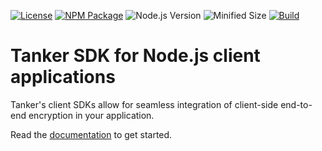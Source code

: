 [actions-badge]: https://github.com/TankerHQ/sdk-js/actions/workflows/tests.yml/badge.svg
[actions-link]: https://github.com/TankerHQ/sdk-js/actions/workflows/tests.yml

[license-badge]: https://img.shields.io/badge/License-Apache%202.0-blue.svg
[license-link]: https://opensource.org/licenses/Apache-2.0

[nodejs_bundlephobia-badge]: https://img.shields.io/bundlephobia/minzip/@tanker/client-node.svg

[nodejs_npm-badge]: https://img.shields.io/npm/v/@tanker/client-node.svg
[nodejs_npm-link]: https://npmjs.com/package/@tanker/client-node

[nodejs_version-badge]: https://img.shields.io/node/v/@tanker/client-node.svg

[![License][license-badge]][license-link]
[![NPM Package][nodejs_npm-badge]][nodejs_npm-link]
![Node.js Version][nodejs_version-badge]
![Minified Size][nodejs_bundlephobia-badge]
[![Build][actions-badge]][actions-link]

# Tanker SDK for Node.js client applications

Tanker's client SDKs allow for seamless integration of client-side end-to-end encryption in your application.

Read the [documentation](https://docs.tanker.io/latest/) to get started.
